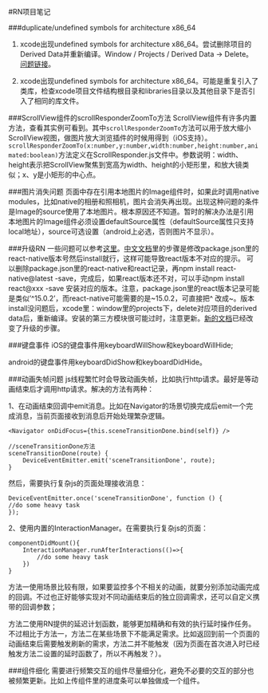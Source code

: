 #RN项目笔记



###duplicate/undefined symbols for architecture x86_64

1. xcode出现undefined symbols for architecture x86_64。尝试删除项目的Derived Data并重新编译。Window / Projects / Derived Data -> Delete。[问题链接](http://stackoverflow.com/questions/18408531/xcode-build-failure-undefined-symbols-for-architecture-x86-64)。

2. xcode出现undefined symbols for architecture x86_64。可能是重复引入了类库，检查xcode项目文件结构根目录和libraries目录以及其他目录下是否引入了相同的库文件。

###ScrollView组件的scrollResponderZoomTo方法
ScrollView组件有许多内置方法，查看其实例可看到。其中`scrollResponderZoomTo`方法可以用于放大缩小ScrollView视图，做图片放大浏览插件的时候用得到（iOS支持）。`scrollResponderZoomTo(x:number,y:number,width:number,height:number,animated:boolean)`方法定义在ScrollResponder.js文件中。参数说明：width、height表示把ScrollView聚焦到宽高为width、height的小矩形里，和放大镜类似；x、y是小矩形的中心点。

###图片消失问题
页面中存在引用本地图片的Image组件时，如果此时调用native modules，比如native的相册和照相机，图片会消失再出现。出现这种问题的条件是Image的source使用了本地图片。根本原因还不知道。暂时的解决办法是引用本地图片的Image组件必须设置defaultSource属性（defaultSource属性只支持local地址），source可选设置（android上必选，否则图片不显示）。

###升级RN
一些问题可以参考[这里](http://blog.csdn.net/xiaominghimi/article/details/51565423)。[中文文档](http://reactnative.cn/docs/0.26/upgrading.html#content)里的步骤是修改package.json里的react-native版本号然后install就行，这样可能导致react版本不对应的提示。
可以删除package.json里的react-native和react记录，再npm install react-native@latest -save，完成后，如果react版本还不对，可以手动npm install react@xxx -save 安装对应的版本。注意，package.json里的react版本记录可能是类似’^15.0.2’，而react-native可能需要的是~15.0.2，可直接把^ 改成~。版本install没问题后，xcode里：window里的projects下，delete对应项目的derived data后，重新编译。安装的第三方模块很可能过时，注意更新。[新的文档](http://facebook.github.io/react-native/docs/upgrading.html)已经改变了升级的步骤。

###键盘事件
iOS的键盘事件用keyboardWillShow和keyboardWillHide;

android的键盘事件用keyboardDidShow和keyboardDidHide。



###动画失帧问题
js线程繁忙时会导致动画失帧，比如执行http请求。最好是等动画结束后才调用http请求。解决的方法有两种：


1、在动画结束回调中emit消息。比如在Navigator的场景切换完成后emit一个完成消息，当前页面接收到消息后开始处理繁杂逻辑。
 
 ```
 <Navigator onDidFocus={this.sceneTransitionDone.bind(self)} />

 //sceneTransitionDone方法
 sceneTransitionDone(route) {
     DeviceEventEmitter.emit('sceneTransitionDone', route);
 }
```
然后，需要执行复杂js的页面处理接收消息：

```
DeviceEventEmitter.once('sceneTransitionDone', function () {
//do some heavy task
});
```

2、使用内置的InteractionManager。在需要执行复杂js的页面：

```
componentDidMount(){
	InteractionManager.runAfterInteractions(()=>{
		//do some heavy task
	})
}
```

方法一使用场景比较有限，如果要监控多个不相关的动画，就要分别添加动画完成的回调。不过也正好能够实现对不同动画结束后的独立回调需求，还可以自定义携带的回调参数；

方法二使用RN提供的延迟计划函数，能够更加精确和有效的执行延时操作任务。不过相比于方法一，方法二在某些场景下不能满足需求。比如返回到前一个页面的动画结束后需要触发刷新的需求，方法二并不能触发（因为页面在首次进入时已经触发方法二设置的延时函数了，所以不再触发？）。

###组件细化
需要进行频繁交互的组件尽量细分化，避免不必要的交互的部分也被频繁更新。比如上传组件里的进度条可以单独做成一个组件。


